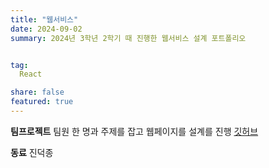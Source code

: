 ```yaml
---
title: "웹서비스"
date: 2024-09-02
summary: 2024년 3학년 2학기 때 진행한 웹서비스 설계 포트폴리오


tag:
  React

share: false
featured: true
---
```


 **팀프로젝트**
 팀원 한 명과 주제를 잡고 웹페이지를 설계를 진행
 [깃허브](https://github.com/DeokJong/WSD-TERM-PROJECT)

 **동료**
 진덕종
